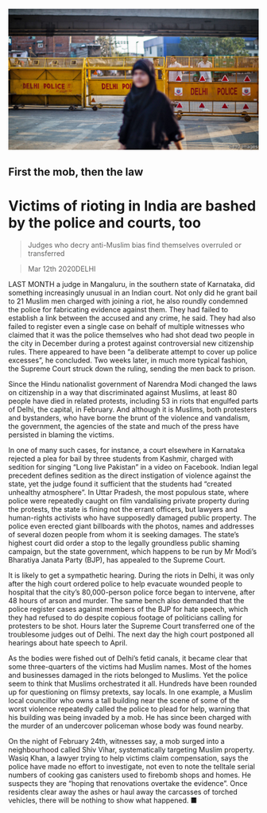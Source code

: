 ![](./images/20200314_ASP006_0.jpg)

## First the mob, then the law

# Victims of rioting in India are bashed by the police and courts, too

> Judges who decry anti-Muslim bias find themselves overruled or transferred

> Mar 12th 2020DELHI

LAST MONTH a judge in Mangaluru, in the southern state of Karnataka, did something increasingly unusual in an Indian court. Not only did he grant bail to 21 Muslim men charged with joining a riot, he also roundly condemned the police for fabricating evidence against them. They had failed to establish a link between the accused and any crime, he said. They had also failed to register even a single case on behalf of multiple witnesses who claimed that it was the police themselves who had shot dead two people in the city in December during a protest against controversial new citizenship rules. There appeared to have been “a deliberate attempt to cover up police excesses”, he concluded. Two weeks later, in much more typical fashion, the Supreme Court struck down the ruling, sending the men back to prison.

Since the Hindu nationalist government of Narendra Modi changed the laws on citizenship in a way that discriminated against Muslims, at least 80 people have died in related protests, including 53 in riots that engulfed parts of Delhi, the capital, in February. And although it is Muslims, both protesters and bystanders, who have borne the brunt of the violence and vandalism, the government, the agencies of the state and much of the press have persisted in blaming the victims.

In one of many such cases, for instance, a court elsewhere in Karnataka rejected a plea for bail by three students from Kashmir, charged with sedition for singing “Long live Pakistan” in a video on Facebook. Indian legal precedent defines sedition as the direct instigation of violence against the state, yet the judge found it sufficient that the students had “created unhealthy atmosphere”. In Uttar Pradesh, the most populous state, where police were repeatedly caught on film vandalising private property during the protests, the state is fining not the errant officers, but lawyers and human-rights activists who have supposedly damaged public property. The police even erected giant billboards with the photos, names and addresses of several dozen people from whom it is seeking damages. The state’s highest court did order a stop to the legally groundless public shaming campaign, but the state government, which happens to be run by Mr Modi’s Bharatiya Janata Party (BJP), has appealed to the Supreme Court.

It is likely to get a sympathetic hearing. During the riots in Delhi, it was only after the high court ordered police to help evacuate wounded people to hospital that the city’s 80,000-person police force began to intervene, after 48 hours of arson and murder. The same bench also demanded that the police register cases against members of the BJP for hate speech, which they had refused to do despite copious footage of politicians calling for protesters to be shot. Hours later the Supreme Court transferred one of the troublesome judges out of Delhi. The next day the high court postponed all hearings about hate speech to April.

As the bodies were fished out of Delhi’s fetid canals, it became clear that some three-quarters of the victims had Muslim names. Most of the homes and businesses damaged in the riots belonged to Muslims. Yet the police seem to think that Muslims orchestrated it all. Hundreds have been rounded up for questioning on flimsy pretexts, say locals. In one example, a Muslim local councillor who owns a tall building near the scene of some of the worst violence repeatedly called the police to plead for help, warning that his building was being invaded by a mob. He has since been charged with the murder of an undercover policeman whose body was found nearby.

On the night of February 24th, witnesses say, a mob surged into a neighbourhood called Shiv Vihar, systematically targeting Muslim property. Wasiq Khan, a lawyer trying to help victims claim compensation, says the police have made no effort to investigate, not even to note the telltale serial numbers of cooking gas canisters used to firebomb shops and homes. He suspects they are “hoping that renovations overtake the evidence”. Once residents clear away the ashes or haul away the carcasses of torched vehicles, there will be nothing to show what happened. ■